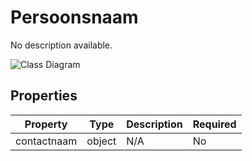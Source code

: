 # Persoonsnaam

No description available.

![Class Diagram](https://github.com/CommonGateway/CustomerInteractionBundle/blob/documentation-2024-Klant/docs/schema/klant.persoon.svg)

## Properties

| Property | Type | Description | Required |
|----------|------|-------------|----------|
| contactnaam | object | N/A | No |
